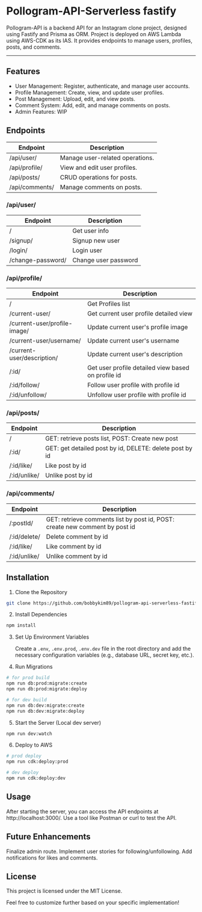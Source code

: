 # Pollogram-API-Serverless fastify

Pollogram-API is a backend API for an Instagram clone project, designed using Fastify and Prisma as ORM. Project is deployed on AWS Lambda using AWS-CDK as its IAS. It provides endpoints to manage users, profiles, posts, and comments.

---

## Features

- User Management: Register, authenticate, and manage user accounts.
- Profile Management: Create, view, and update user profiles.
- Post Management: Upload, edit, and view posts.
- Comment System: Add, edit, and manage comments on posts.
- Admin Features: WIP

## Endpoints

| Endpoint       | Description                     |
| -------------- | ------------------------------- |
| /api/user/     | Manage user-related operations. |
| /api/profile/  | View and edit user profiles.    |
| /api/posts/    | CRUD operations for posts.      |
| /api/comments/ | Manage comments on posts.       |

### /api/user/

| Endpoint          | Description          |
| ----------------- | -------------------- |
| /                 | Get user info        |
| /signup/          | Signup new user      |
| /login/           | Login user           |
| /change-password/ | Change user password |

### /api/profile/

| Endpoint                     | Description                                        |
| ---------------------------- | -------------------------------------------------- |
| /                            | Get Profiles list                                  |
| /current-user/               | Get current user profile detailed view             |
| /current-user/profile-image/ | Update current user's profile image                |
| /current-user/username/      | Update current user's username                     |
| /current-user/description/   | Update current user's description                  |
| /:id/                        | Get user profile detailed view based on profile id |
| /:id/follow/                 | Follow user profile with profile id                |
| /:id/unfollow/               | Unfollow user profile with profile id              |

### /api/posts/

| Endpoint     | Description                                             |
| ------------ | ------------------------------------------------------- |
| /            | GET: retrieve posts list, POST: Create new post         |
| /:id/        | GET: get detailed post by id, DELETE: delete post by id |
| /:id/like/   | Like post by id                                         |
| /:id/unlike/ | Unlike post by id                                       |

### /api/comments/

| Endpoint     | Description                                                                 |
| ------------ | --------------------------------------------------------------------------- |
| /:postId/    | GET: retrieve comments list by post id, POST: create new comment by post id |
| /:id/delete/ | Delete comment by id                                                        |
| /:id/like/   | Like comment by id                                                          |
| /:id/unlike/ | Unlike comment by id                                                        |

## Installation

1. Clone the Repository

```bash
git clone https://github.com/bobbykim89/pollogram-api-serverless-fastify.git
```

2. Install Dependencies

```bash
npm install
```

3. Set Up Environment Variables<br>

   Create a `.env`, `.env.prod`, `.env.dev` file in the root directory and add the necessary configuration variables (e.g., database URL, secret key, etc.).

4. Run Migrations

```bash
# for prod build
npm run db:prod:migrate:create
npm run db:prod:migrate:deploy

# for dev build
npm run db:dev:migrate:create
npm run db:dev:migrate:deploy
```

5. Start the Server (Local dev server)

```bash
npm run dev:watch
```

6. Deploy to AWS

```bash
# prod deploy
npm run cdk:deploy:prod

# dev deploy
npm run cdk:deploy:dev
```

## Usage

After starting the server, you can access the API endpoints at http://localhost:3000/. Use a tool like Postman or curl to test the API.

## Future Enhancements

Finalize admin route.
Implement user stories for following/unfollowing.
Add notifications for likes and comments.

## License

This project is licensed under the MIT License.

Feel free to customize further based on your specific implementation!
